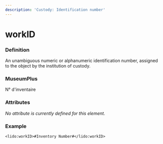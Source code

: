 ```yaml
---
description: 'Custody: Identification number'
---
```


# workID

### Definition

An unambiguous numeric or alphanumeric identification number, assigned to the object by the institution of custody.

### MuseumPlus

N° d'inventaire

### Attributes

_No attribute is currently defined for this element._

### Example

```markup
<lido:workID>#Inventory Number#</lido:workID>
```



